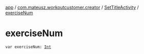 [app](../../index.md) / [com.mateusz.workoutcustomer.creator](../index.md) / [SetTitleActivity](index.md) / [exerciseNum](./exercise-num.md)

# exerciseNum

`var exerciseNum: `[`Int`](https://kotlinlang.org/api/latest/jvm/stdlib/kotlin/-int/index.html)